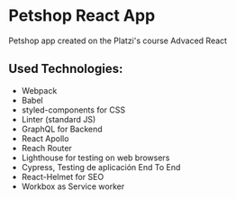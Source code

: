 # Petshop React App
Petshop app created on the Platzi's course Advaced React

## Used Technologies:

* Webpack
* Babel
* styled-components for CSS
* Linter (standard JS)
* GraphQL for Backend
* React Apollo
* Reach Router
* Lighthouse for testing on web browsers
* Cypress, Testing de aplicación End To End
* React-Helmet for SEO
* Workbox as Service worker 
